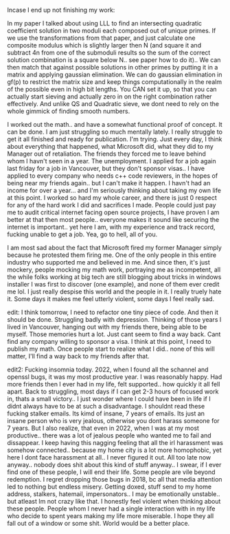Incase I end up not finishing my work:

In my paper I talked about using LLL to find an intersecting quadratic coefficient solution in two moduli each composed out of unique primes.
If we use the transformations from that paper, and just calculate one composite modulus which is slightly larger then N (and square it and subtract 4n from one of the submoduli results so the sum of the correct solution combination is a square below N.. see paper how to do it)..
We can then match that against possible solutions in other primes by putting it in a matrix and applying gaussian elimination. We can do gaussian elimination in gf(p) to restrict the matrix size and keep things computationally in the realm of the possible even in high bit lengths. You CAN set it up, so that you can actually start sieving and actually zero in on the right combination rather effectively. And unlike QS and Quadratic sieve, we dont need to rely on the whole gimmick of finding smooth numbers.

I worked out the math.. and have a somewhat functional proof of concept. It can be done. I am just struggling so much mentally lately. I really struggle to get it all finished and ready for publication. I'm trying. Just every day, I think about everything that happened, what Microsoft did, what they did to my Manager out of retaliation. The friends they forced me to leave behind whom I havn't seen in a year. The unemployment. I applied for a job again last friday for a job in Vancouver, but they don't sponsor visas.. I have applied to every company who needs c++ code reviewers, in the hopes of being near my friends again.. but I can't make it happen. I havn't had an income for over a year... and I'm seriously thinking about taking my own life at this point. I worked so hard my whole career, and there is just 0 respect for any of the hard work I did and sacrifices I made. People could just pay me to audit critical internet facing open source projects, I have proven I am better at that then most people.. everyone makes it sound like securing the internet is important.. yet here I am, with my experience and track record, fucking unable to get a job. Yea, go to hell, all of you.

I am most sad about the fact that Microsoft fired my former Manager simply because he protested them firing me. One of the only people in this entire industry who supported me and believed in me. And since then, it's just mockery, people mocking my math work, portraying me as incompetent, all the while folks working at big tech are still blogging about tricks in windows installer I was first to discover (one example), and none of them ever credit me lol. I just really despise this world and the people in it. I really truely hate it. Some days it makes me feel utterly violent, some days I feel really sad. 

edit: I think tomorrow, I need to refactor one tiny piece of code. And then it should be done. Struggling badly with depression. Thinking of those years I lived in Vancouver, hanging out with my friends there, being able to be myself. Those memories hurt a lot. Just cant seem to find a way back. Cant find any company willing to sponsor a visa. I think at this point, I need to publish my math. Once people start to realize what I did.. none of this will matter, I'll find a way back to my friends after that.

edit2: Fucking insomnia today. 2022, when I found all the schannel and openssl bugs, it was my most productive year. I was reasonably happy. Had more friends then I ever had in my life, felt supported.. how quickly it all fell apart. Back to struggling, most days if I can get 2-3 hours of focused work in, thats a small victory.. I just wonder where I could have been in life if I didnt always have to be at such a disadvantage. I shouldnt read these fucking stalker emails. Its kimd of insane, 7 years of emails. Its just an insane person who is very jealous, otherwise you dont harass someone for 7 years. But I also realize, that even in 2022, when I was at my most productive.. there was a lot of jealous people who wanted me to fail and dissappear. I keep having this nagging feeling that all the irl harassment was somehow connected.. because my home city is a lot more homophobic, yet here I dont face harassment at all.. I never figured it out. All too late now anyway.. nobody does shit about this kind of stuff anyway.. I swear, if I ever find one of these people, I will end their life. Some people are vile beyond redemption. I regret dropping those bugs in 2018, bc all that media attention led to nothing but endless misery. Getting doxed, stuff send to my home address, stalkers, hatemail, impersonators.. I may be emotionally unstable.. but atleast Im not crazy like that. I honestly feel violent when thinking about these people. People whom I never had a single interaction with in my life who decide to spent years making my life more miserable. I hope they all fall out of a window or some shit. World would be a better place.
